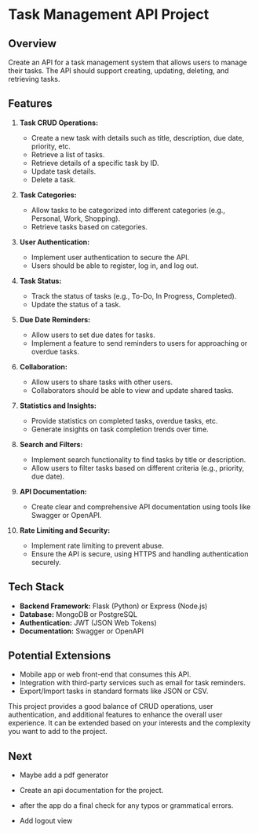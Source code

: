 # Task Management API Project

## Overview
Create an API for a task management system that allows users to manage their tasks. The API should support creating, updating, deleting, and retrieving tasks.

## Features

1. **Task CRUD Operations:**
   - Create a new task with details such as title, description, due date, priority, etc.
   - Retrieve a list of tasks.
   - Retrieve details of a specific task by ID.
   - Update task details.
   - Delete a task.

2. **Task Categories:**
   - Allow tasks to be categorized into different categories (e.g., Personal, Work, Shopping).
   - Retrieve tasks based on categories.

3. **User Authentication:**
   - Implement user authentication to secure the API.
   - Users should be able to register, log in, and log out.

4. **Task Status:**
   - Track the status of tasks (e.g., To-Do, In Progress, Completed).
   - Update the status of a task.

5. **Due Date Reminders:**
   - Allow users to set due dates for tasks.
   - Implement a feature to send reminders to users for approaching or overdue tasks.

6. **Collaboration:**
   - Allow users to share tasks with other users.
   - Collaborators should be able to view and update shared tasks.

7. **Statistics and Insights:**
   - Provide statistics on completed tasks, overdue tasks, etc.
   - Generate insights on task completion trends over time.

8. **Search and Filters:**
   - Implement search functionality to find tasks by title or description.
   - Allow users to filter tasks based on different criteria (e.g., priority, due date).

9. **API Documentation:**
   - Create clear and comprehensive API documentation using tools like Swagger or OpenAPI.

10. **Rate Limiting and Security:**
    - Implement rate limiting to prevent abuse.
    - Ensure the API is secure, using HTTPS and handling authentication securely.

## Tech Stack
- **Backend Framework:** Flask (Python) or Express (Node.js)
- **Database:** MongoDB or PostgreSQL
- **Authentication:** JWT (JSON Web Tokens)
- **Documentation:** Swagger or OpenAPI

## Potential Extensions
- Mobile app or web front-end that consumes this API.
- Integration with third-party services such as email for task reminders.
- Export/Import tasks in standard formats like JSON or CSV.

This project provides a good balance of CRUD operations, user authentication, and additional features to enhance the overall user experience. It can be extended based on your interests and the complexity you want to add to the project.


## Next

- Maybe add a pdf generator

- Create an api documentation for the project.

- after the app do a final check for any typos or grammatical errors.

- Add logout view